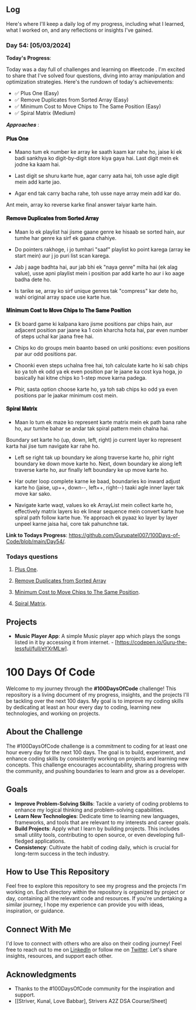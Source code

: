 ## Log

Here's where I'll keep a daily log of my progress, including what I learned, what I worked on, and any reflections or insights I've gained.

### Day 54: [05/03/2024]

**Today's Progress**:

Today was a day full of challenges and learning on #leetcode . I'm excited to share that I've solved four questions, diving into array manipulation and optimization strategies. Here's the rundown of today's achievements:

- ✅ Plus One (Easy)
- ✅ Remove Duplicates from Sorted Array (Easy)
- ✅ Minimum Cost to Move Chips to The Same Position (Easy)
- ✅ Spiral Matrix (Medium)

𝑨𝒑𝒑𝒓𝒐𝒂𝒄𝒉𝒆𝒔 :

#### 𝐏𝐥𝐮𝐬 𝐎𝐧𝐞

- Maano tum ek number ke array ke saath kaam kar rahe ho, jaise ki ek badi sankhya ko digit-by-digit store kiya gaya hai. Last digit mein ek jodne ka kaam hai.

- Last digit se shuru karte hue, agar carry aata hai, toh usse agle digit mein add karte jao.

- Agar end tak carry bacha rahe, toh usse naye array mein add kar do.

Ant mein, array ko reverse karke final answer taiyar karte hain.

#### 𝐑𝐞𝐦𝐨𝐯𝐞 𝐃𝐮𝐩𝐥𝐢𝐜𝐚𝐭𝐞𝐬 𝐟𝐫𝐨𝐦 𝐒𝐨𝐫𝐭𝐞𝐝 𝐀𝐫𝐫𝐚𝐲

- Maan lo ek playlist hai jisme gaane genre ke hisaab se sorted hain, aur tumhe har genre ka sirf ek gaana chahiye.

- Do pointers rakhoge, i jo tumhari "saaf" playlist ko point karega (array ke start mein) aur j jo puri list scan karega.

- Jab j aage badhta hai, aur jab bhi ek "naya genre" milta hai (ek alag value), usse apni playlist mein i position par add karte ho aur i ko aage badha dete ho.

- Is tarike se, array ko sirf unique genres tak "compress" kar dete ho, wahi original array space use karte hue.

#### 𝐌𝐢𝐧𝐢𝐦𝐮𝐦 𝐂𝐨𝐬𝐭 𝐭𝐨 𝐌𝐨𝐯𝐞 𝐂𝐡𝐢𝐩𝐬 𝐭𝐨 𝐓𝐡𝐞 𝐒𝐚𝐦𝐞 𝐏𝐨𝐬𝐢𝐭𝐢𝐨𝐧

- Ek board game ki kalpana karo jisme positions par chips hain, aur adjacent position par jaane ka 1 coin kharcha hota hai, par even number of steps uchal kar jaana free hai.

- Chips ko do groups mein baanto based on unki positions: even positions par aur odd positions par.

- Choonki even steps uchalna free hai, toh calculate karte ho ki sab chips ko ya toh ek odd ya ek even position par le jaane ka cost kya hoga, jo basically hai kitne chips ko 1-step move karna padega.

- Phir, sasta option choose karte ho, ya toh sab chips ko odd ya even positions par le jaakar minimum cost mein.

#### 𝐒𝐩𝐢𝐫𝐚𝐥 𝐌𝐚𝐭𝐫𝐢𝐱

- Maan lo tum ek maze ko represent karte matrix mein ek path bana rahe ho, aur tumhe bahar se andar tak spiral pattern mein chalna hai.

Boundary set karte ho (up, down, left, right) jo current layer ko represent karta hai jise tum navigate kar rahe ho.

- Left se right tak up boundary ke along traverse karte ho, phir right boundary ke down move karte ho. Next, down boundary ke along left traverse karte ho, aur finally left boundary ke up move karte ho.

- Har outer loop complete karne ke baad, boundaries ko inward adjust karte ho (jaise, up++, down--, left++, right--) taaki agle inner layer tak move kar sako.

- Navigate karte waqt, values ko ek ArrayList mein collect karte ho, effectively matrix layers ko ek linear sequence mein convert karte hue spiral path follow karte hue. Ye approach ek pyaaz ko layer by layer unpeel karne jaisa hai, core tak pahunchne tak.

<!-- **Thoughts**: Delving into these questions, I navigated through array manipulations, optimized for performance, and unlocked new strategies for dealing with matrix transformations. -->

**Link to Todays Progress**: https://github.com/Gurupatel007/100Days-of-Code/blob/main/Day54/.

### Todays questions

1. [Plus One](https://leetcode.com/problems/plus-one/).

2. [Remove Duplicates from Sorted Array](https://leetcode.com/problems/remove-duplicates-from-sorted-array/)

3. [Minimum Cost to Move Chips to The Same Position](https://leetcode.com/problems/minimum-cost-to-move-chips-to-the-same-position/description/).

4. [Spiral Matrix](https://leetcode.com/problems/spiral-matrix/).

<!-- 5. [Plus Minus](https://www.hackerrank.com/challenges/plus-minus)

1. [Diagonal Difference](https://www.hackerrank.com/challenges/diagonal-difference) -->

<!-- 7. [A Very Big Sum](https://www.hackerrank.com/challenges/a-very-big-sum)

8. [Compare the Triplets](https://www.hackerrank.com/challenges/compare-the-triplets)

9. [Simple Array Sum](https://www.hackerrank.com/challenges/simple-array-sum)

10. [Solve Me First](https://www.hackerrank.com/challenges/solve-me-first) -->

<!-- 7. [Missing Number](https://leetcode.com/problems/missing-number/submissions/1186710654/) -->


## Projects

- **Music Player App**: A simple Music player app which plays the songs listed in it by accessing it from internet. - [https://codepen.io/Guru-the-lessful/full/eYXrMLw].

# 100 Days Of Code

Welcome to my journey through the **#100DaysOfCode** challenge! This repository is a living document of my progress, insights, and the projects I'll be tackling over the next 100 days. My goal is to improve my coding skills by dedicating at least an hour every day to coding, learning new technologies, and working on projects.

## About the Challenge

The #100DaysOfCode challenge is a commitment to coding for at least one hour every day for the next 100 days. The goal is to build, experiment, and enhance coding skills by consistently working on projects and learning new concepts. This challenge encourages accountability, sharing progress with the community, and pushing boundaries to learn and grow as a developer.

## Goals

- **Improve Problem-Solving Skills**: Tackle a variety of coding problems to enhance my logical thinking and problem-solving capabilities.
- **Learn New Technologies**: Dedicate time to learning new languages, frameworks, and tools that are relevant to my interests and career goals.
- **Build Projects**: Apply what I learn by building projects. This includes small utility tools, contributing to open source, or even developing full-fledged applications.
- **Consistency**: Cultivate the habit of coding daily, which is crucial for long-term success in the tech industry.

## How to Use This Repository

Feel free to explore this repository to see my progress and the projects I'm working on. Each directory within the repository is organized by project or day, containing all the relevant code and resources. If you're undertaking a similar journey, I hope my experience can provide you with ideas, inspiration, or guidance.

## Connect With Me

I'd love to connect with others who are also on their coding journey! Feel free to reach out to me on [LinkedIn](www.linkedin.com/in/guru-patel-42423b219) or follow me on [Twitter](https://twitter.com/Gurupat11727321). Let's share insights, resources, and support each other.

## Acknowledgments

- Thanks to the #100DaysOfCode community for the inspiration and support.
- [[Striver, Kunal, Love Babbar], Strivers A2Z DSA Course/Sheet]
